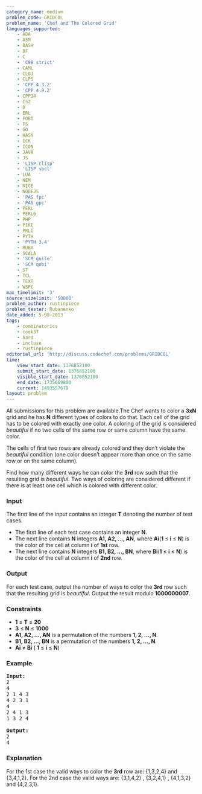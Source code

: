 ```yaml
---
category_name: medium
problem_code: GRIDCOL
problem_name: 'Chef and The Colored Grid'
languages_supported:
    - ADA
    - ASM
    - BASH
    - BF
    - C
    - 'C99 strict'
    - CAML
    - CLOJ
    - CLPS
    - 'CPP 4.3.2'
    - 'CPP 4.9.2'
    - CPP14
    - CS2
    - D
    - ERL
    - FORT
    - FS
    - GO
    - HASK
    - ICK
    - ICON
    - JAVA
    - JS
    - 'LISP clisp'
    - 'LISP sbcl'
    - LUA
    - NEM
    - NICE
    - NODEJS
    - 'PAS fpc'
    - 'PAS gpc'
    - PERL
    - PERL6
    - PHP
    - PIKE
    - PRLG
    - PYTH
    - 'PYTH 3.4'
    - RUBY
    - SCALA
    - 'SCM guile'
    - 'SCM qobi'
    - ST
    - TCL
    - TEXT
    - WSPC
max_timelimit: '3'
source_sizelimit: '50000'
problem_author: rustinpiece
problem_tester: Rubanenko
date_added: 5-08-2013
tags:
    - combinatorics
    - cook37
    - hard
    - inclusn
    - rustinpiece
editorial_url: 'http://discuss.codechef.com/problems/GRIDCOL'
time:
    view_start_date: 1376852100
    submit_start_date: 1376852100
    visible_start_date: 1376852100
    end_date: 1735669800
    current: 1493557679
layout: problem
---
```

All submissions for this problem are available.The Chef wants to color a **3xN** grid and he has **N** different types of colors to do that. Each cell of the grid has to be colored with exactly one color. A coloring of the grid is
considered *beautiful* if no two cells of the same row or same column have the same color.

The cells of first two rows are already colored and they don’t violate the *beautiful* condition (one color doesn’t appear more than once on the same row or on the same column).

Find how many different ways he can color the **3rd** row such that the resulting grid is *beautiful*. Two ways of coloring are considered different if there is at least one cell which is colored with different color.

### Input

The first line of the input contains an integer **T** denoting the number of test cases.

- The first line of each test
    case contains an integer **N**.
- The next line contains **N** integers **A1, A2, ..., AN**, where **Ai**(**1** ≤ **i** ≤ **N**) is the color of the cell at column **i** of **1st** row.
- The next line contains **N** integers **B1, B2, ..., BN**, where **Bi**(**1** ≤ **i** ≤ **N**) is the color of the cell at column **i** of **2nd** row.

### Output

For each test case, output the number of ways to color the **3rd** row such that the resulting grid is *beautiful*. Output the result modulo **1000000007**.

### Constraints

- **1** ≤ **T** ≤ **20**
- **3** ≤ **N** ≤ **1000**
- **A1, A2, ..., AN** is a permutation of the numbers **1, 2, ..., N**.
- **B1, B2, ..., BN** is a permutation of the numbers **1, 2, ..., N**.
- **Ai** ≠ **Bi** ( **1** ≤ **i** ≤ **N**)

### Example

<pre><b>Input:</b>
2
4
2 1 4 3
4 2 3 1
4
2 4 1 3
1 3 2 4

<b>Output:</b>
2
4
</pre>
### Explanation

For the 1st case the valid ways to color the **3rd** row are: {1,3,2,4} and {3,4,1,2}.
For the 2nd case the valid ways are: {3,1,4,2} , {3,2,4,1} , {4,1,3,2} and {4,2,3,1}.
